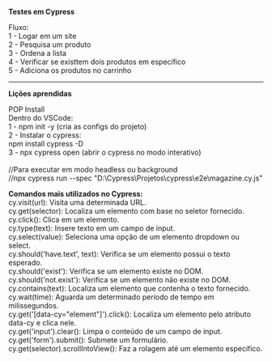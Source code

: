 <b>Testes em Cypress</b>

Fluxo:
<br>1 - Logar em um site <br>
2 - Pesquisa um produto<br>
3 - Ordena a lista<br>
4 - Verificar se existtem dois produtos em específico<br>
5 - Adiciona os produtos no carrinho<br>



____

<b>Lições aprendidas<br></b>

POP Install<br>
Dentro do VSCode:<br>
1 - npm init -y (cria as configs do projeto)<br>
2 - Instalar o cypress:<br>
npm install cypress -D<br>
3 - npx cypress open (abrir o cypress no modo interativo)<br>
<br>
//Para executar em modo headless ou background<br>
//npx cypress run --spec "D:\Cypress\Projetos\cypress\e2e\magazine.cy.js"<br>

<b>Comandos mais utilizados no Cypress: <br></b>
cy.visit(url): Visita uma determinada URL. <br>
cy.get(selector): Localiza um elemento com base no seletor fornecido. <br>
cy.click(): Clica em um elemento. <br>
cy.type(text): Insere texto em um campo de input. <br>
cy.select(value): Seleciona uma opção de um elemento dropdown ou select. <br>
cy.should('have.text', text): Verifica se um elemento possui o texto esperado. <br>
cy.should('exist'): Verifica se um elemento existe no DOM. <br>
cy.should('not.exist'): Verifica se um elemento não existe no DOM. <br>
cy.contains(text): Localiza um elemento que contenha o texto fornecido. <br>
cy.wait(time): Aguarda um determinado período de tempo em milissegundos. <br>
cy.get('[data-cy="element"]').click(): Localiza um elemento pelo atributo data-cy e clica nele. <br>
cy.get('input').clear(): Limpa o conteúdo de um campo de input. <br> 
cy.get('form').submit(): Submete um formulário. <br>
cy.get(selector).scrollIntoView(): Faz a rolagem até um elemento específico. <br>
